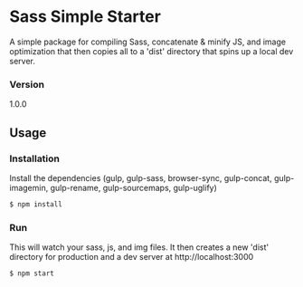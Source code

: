 # Sass Simple Starter

A simple package for compiling Sass, concatenate & minify JS, and image optimization that then copies all to a 'dist' directory that spins up a local dev server.

### Version
1.0.0

## Usage


### Installation

Install the dependencies (gulp, gulp-sass, browser-sync, gulp-concat, gulp-imagemin, gulp-rename, gulp-sourcemaps, gulp-uglify)

```sh
$ npm install
```

### Run

This will watch your sass, js, and img files. It then creates a new 'dist' directory for production and a dev server at http://localhost:3000

```sh
$ npm start
```